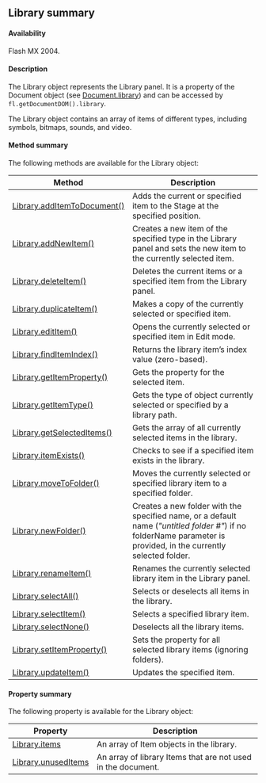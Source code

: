 ## Library summary

#### Availability

Flash MX 2004.

#### Description

The Library object represents the Library panel. It is a property of the Document object (see [Document.library](../Document_object/Document98.md)) and can be accessed by `fl.getDocumentDOM().library`.

The Library object contains an array of items of different types, including symbols, bitmaps, sounds, and video.

#### Method summary

The following methods are available for the Library object:

| **Method** | **Description** |
| --- | --- |
| [Library.addItemToDocument()](../Library_object/Library.md) | Adds the current or specified item to the Stage at the specified position. |
| [Library.addNewItem()](../Library_object/Library1.md) | Creates a new item of the specified type in the Library panel and sets the new item to the currently selected item. |
| [Library.deleteItem()](../Library_object/Library2.md) | Deletes the current items or a specified item from the Library panel. |
| [Library.duplicateItem()](../Library_object/Library3.md) | Makes a copy of the currently selected or specified item. |
| [Library.editItem()](../Library_object/Library4.md) | Opens the currently selected or specified item in Edit mode. |
| [Library.findItemIndex()](../Library_object/Library5.md) | Returns the library item’s index value (zero-based). |
| [Library.getItemProperty()](../Library_object/Library6.md) | Gets the property for the selected item. |
| [Library.getItemType()](../Library_object/Library7.md) | Gets the type of object currently selected or specified by a library path. |
| [Library.getSelectedItems()](../Library_object/Library8.md) | Gets the array of all currently selected items in the library. |
| [Library.itemExists()](../Library_object/Library9.md) | Checks to see if a specified item exists in the library. |
| [Library.moveToFolder()](../Library_object/Library11.md) | Moves the currently selected or specified library item to a specified folder. |
| [Library.newFolder()](../Library_object/Library12.md) | Creates a new folder with the specified name, or a default name (*"untitled folder \#"*) if no folderName parameter is provided, in the currently selected folder. |
| [Library.renameItem()](../Library_object/Library13.md) | Renames the currently selected library item in the Library panel. |
| [Library.selectAll()](../Library_object/Library14.md) | Selects or deselects all items in the library. |
| [Library.selectItem()](../Library_object/Library15.md) | Selects a specified library item. |
| [Library.selectNone()](../Library_object/Library16.md) | Deselects all the library items. |
| [Library.setItemProperty()](../Library_object/Library17.md) | Sets the property for all selected library items (ignoring folders). |
| [Library.updateItem()](../Library_object/Library19.md) | Updates the specified item. |

#### Property summary

The following property is available for the Library object:

| **Property** | **Description** |
| --- | --- |
| [Library.items](../Library_object/Library10.md) | An array of Item objects in the library. |
| [Library.unusedItems](../Library_object/Library18.md) | An array of library Items that are not used in the document. |
